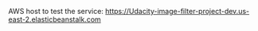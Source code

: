 AWS host to test the service:
https://Udacity-image-filter-project-dev.us-east-2.elasticbeanstalk.com
